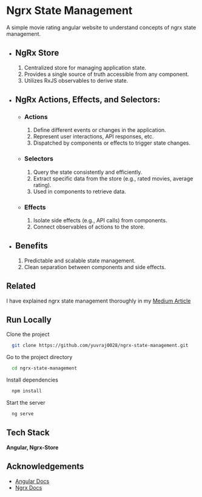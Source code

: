 # Ngrx State Management

A simple movie rating angular website to understand concepts of ngrx state management.

- ## NgRx Store

  1. Centralized store for managing application state.
  2. Provides a single source of truth accessible from any component.
  3. Utilizes RxJS observables to derive state.

- ## NgRx Actions, Effects, and Selectors:

  - ### Actions

    1. Define different events or changes in the application.
    2. Represent user interactions, API responses, etc.
    3. Dispatched by components or effects to trigger state changes.

  - ### Selectors

    1. Query the state consistently and efficiently.
    2. Extract specific data from the store (e.g., rated movies, average rating).
    3. Used in components to retrieve data.

  - ### Effects
    1. Isolate side effects (e.g., API calls) from components.
    2. Connect observables of actions to the store.

- ## Benefits
  1. Predictable and scalable state management.
  2. Clean separation between components and side effects.

## Related

I have explained ngrx state management thoroughly in my [Medium Article](https://github.com/matiassingers/awesome-readme)

## Run Locally

Clone the project

```bash
  git clone https://github.com/yuvraj0028/ngrx-state-management.git
```

Go to the project directory

```bash
  cd ngrx-state-management
```

Install dependencies

```bash
  npm install
```

Start the server

```bash
  ng serve
```

## Tech Stack

**Angular, Ngrx-Store**

## Acknowledgements

- [Angular Docs](https://angular.dev/overview)
- [Ngrx Docs](https://ngrx.io/guide/store)
